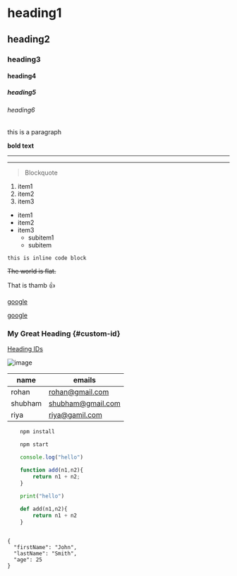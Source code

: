 <!-- headings -->
# heading1
## heading2
### heading3
#### heading4
##### heading5
###### heading6

<!-- paragraph -->
this is a paragraph


<!-- bold -->
**bold text**


<!-- Horizontal line -->
---
___


<!-- Blockquote -->
> Blockquote


<!-- List -->
<!-- 1.ol -->
1. item1
1. item2
1. item3


<!-- 2.ul -->
* item1
* item2
* item3
    * subitem1
    * subitem


<!-- inline code block -->
`this is inline code block`


<!-- Strikethrough -->
~~The world is flat.~~


<!-- Emoji -->
That is thamb 👍


<!-- link -->
[google](https://www.google.com/)

[google](https://www.google.com/ "google link")


<!-- id -->
### My Great Heading {#custom-id}
[Heading IDs](#heading-ids)


<!-- images -->
![image](https://markdown-here.com/img/icon256.png)



<!-- Tables -->
| name     | emails             |
| -------- | ------             |
| rohan    | rohan@gmail.com    |
| shubham  | shubham@gmail.com  |
| riya     | riya@gamil.com     |





<!-- github markdown -->
``` bash
    npm install

    npm start
```

```javaScript
    console.log("hello")
    
    function add(n1,n2){
        return n1 + n2;
    }

```   


```python
    print("hello")

    def add(n1,n2){
        return n1 + n2
    }
    
```


<!-- Fenced Code Block -->
```
{
  "firstName": "John",
  "lastName": "Smith",
  "age": 25
}
```
